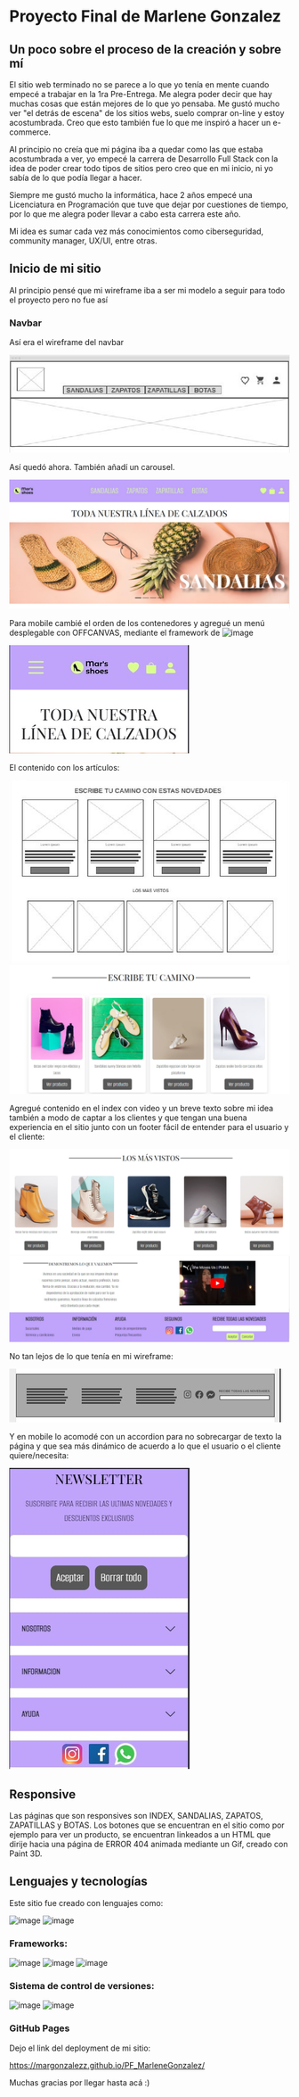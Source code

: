 # Proyecto Final de Marlene Gonzalez

## Un poco sobre el proceso de la creación y sobre mí



El sitio web terminado no se parece a lo que yo tenía en mente cuando empecé a trabajar en la 1ra Pre-Entrega.
Me alegra poder decir que hay muchas cosas que están mejores de lo que yo pensaba. Me gustó mucho ver "el detrás de escena" de los sitios webs,
suelo comprar on-line y estoy acostumbrada. 
Creo que esto también fue lo que me inspiró a hacer un e-commerce.

Al principio no creía que mi página iba a quedar como las que estaba acostumbrada a ver, yo empecé la carrera de Desarrollo Full Stack con
la idea de poder crear todo tipos de sitios pero creo que en mi inicio, ni yo sabía de lo que podía llegar a hacer.

Siempre me gustó mucho la informática, hace 2 años empecé una Licenciatura en Programación que tuve que dejar por cuestiones de tiempo,
por lo que me alegra poder llevar a cabo esta carrera este año.

Mi idea es sumar cada vez más conocimientos como ciberseguridad, community manager, UX/UI, entre otras.



## Inicio de mi sitio
Al principio pensé que mi wireframe iba a ser mi modelo a seguir para todo el proyecto pero no fue así


### Navbar

Así era el wireframe del navbar

![image](https://github.com/margonzalezz/PF_MarleneGonzalez/blob/master/img-readme/wireframeHNavDesktop.jpg)


Así quedó ahora. También añadí un carousel.

![image](https://github.com/margonzalezz/PF_MarleneGonzalez/blob/master/img-readme/nav-header-desktop.jpg)

Para mobile cambié el orden de los contenedores y agregué un menú desplegable con OFFCANVAS, mediante el framework de ![image](https://img.shields.io/badge/Bootstrap-563D7C?style=for-the-badge&logo=bootstrap&logoColor=white)

![image](https://github.com/margonzalezz/PF_MarleneGonzalez/blob/master/img-readme/navbar-mobile.jpg)


El contenido con los artículos:

![image](https://github.com/margonzalezz/PF_MarleneGonzalez/blob/master/img-readme/artiulos-wireframe-index.jpg)
![image](https://github.com/margonzalezz/PF_MarleneGonzalez/blob/master/img-readme/art1-index-desktop.jpg)

Agregué contenido en el index con video y un breve texto sobre mi idea también a modo de captar a los clientes y que tengan una buena
experiencia en el sitio junto con un footer fácil de entender para el usuario y el cliente:

![image](https://github.com/margonzalezz/PF_MarleneGonzalez/blob/master/img-readme/vistos-index-desktop.jpg)
![image](https://github.com/margonzalezz/PF_MarleneGonzalez/blob/master/img-readme/footer-index-desktop.jpg)

No tan lejos de lo que tenía en mi wireframe:

![image](https://github.com/margonzalezz/PF_MarleneGonzalez/blob/master/img-readme/wireframe-footer-desktop.jpg)

Y en mobile lo acomodé con un accordion para no sobrecargar de texto la página y que sea más dinámico de acuerdo a lo que
el usuario o el cliente quiere/necesita:

![image](https://github.com/margonzalezz/PF_MarleneGonzalez/blob/master/img-readme/footer-mobile.jpg)



## Responsive

Las páginas que son responsives son INDEX, SANDALIAS, ZAPATOS, ZAPATILLAS y BOTAS.
Los botones que se encuentran en el sitio como por ejemplo para ver un producto, se encuentran linkeados a un HTML que dirije hacia
una página de ERROR 404 animada mediante un Gif, creado con Paint 3D.


## Lenguajes y tecnologías

Este sitio fue creado con lenguajes como:

![image](https://img.shields.io/badge/HTML5-E34F26?style=for-the-badge&logo=html5&logoColor=white)
![image](https://img.shields.io/badge/CSS3-1572B6?style=for-the-badge&logo=css3&logoColor=white)

### Frameworks:

![image](https://img.shields.io/badge/Sass-CC6699?style=for-the-badge&logo=sass&logoColor=white)
![image](	https://img.shields.io/badge/Node.js-339933?style=for-the-badge&logo=nodedotjs&logoColor=white)
![image](https://img.shields.io/badge/Bootstrap-563D7C?style=for-the-badge&logo=bootstrap&logoColor=white)

### Sistema de control de versiones:

![image](https://img.shields.io/badge/GitHub%20Pages-222222?style=for-the-badge&logo=GitHub%20Pages&logoColor=white)
![image](https://img.shields.io/badge/GitHub-100000?style=for-the-badge&logo=github&logoColor=white)


### GitHub Pages

Dejo el link del deployment de mi sitio:

https://margonzalezz.github.io/PF_MarleneGonzalez/

Muchas gracias por llegar hasta acá :)























